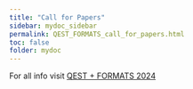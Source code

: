 ```yaml
---
title: "Call for Papers"
sidebar: mydoc_sidebar
permalink: QEST_FORMATS_call_for_papers.html
toc: false 
folder: mydoc
---
```

For all info visit <a href="https://www.qest-formats.org/cfp.html" target="_blank"> QEST + FORMATS 2024</a> 